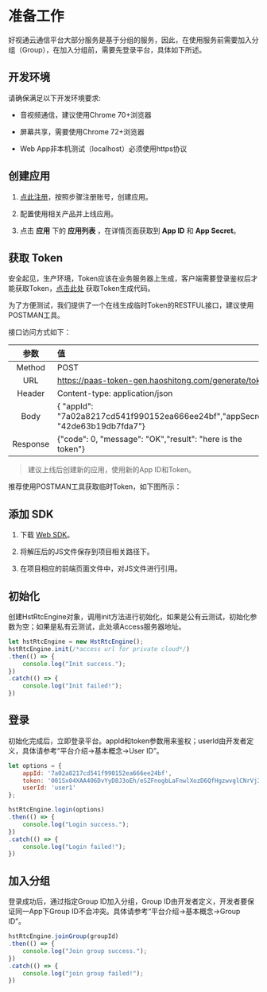 # 准备工作

好视通云通信平台大部分服务是基于分组的服务，因此，在使用服务前需要加入分组（Group），在加入分组前，需要先登录平台，具体如下所述。

## 开发环境

请确保满足以下开发环境要求:

- 音视频通信，建议使用Chrome 70+浏览器
 
- 屏幕共享，需要使用Chrome 72+浏览器

- Web App非本机测试（localhost）必须使用https协议

## 创建应用

1. [点此注册](http://customer.paas.hst.com/register)，按照步骤注册账号，创建应用。

2. 配置使用相关产品并上线应用。

3. 点击 **应用** 下的 **应用列表** ，在详情页面获取到 **App ID** 和 **App Secret**。

## 获取 Token

安全起见，生产环境，Token应该在业务服务器上生成，客户端需要登录鉴权后才能获取Token，[点击此处](http://customer.paas.hst.com/code) 获取Token生成代码。  

为了方便测试，我们提供了一个在线生成临时Token的RESTFUL接口，建议使用POSTMAN工具。 

接口访问方式如下：

| 参数 | 值 |
| :-: | :- |
| Method | POST |
| URL | https://paas-token-gen.haoshitong.com/generate/token |
| Header | Content-type: application/json |
| Body | { "appId": "7a02a8217cd541f990152ea666ee24bf","appSecret": "42de63b19db7fda7"} |
| Response | {"code": 0, "message": "OK","result": "here is the token"} |

> 建议上线后创建新的应用，使用新的App ID和Token。

推荐使用POSTMAN工具获取临时Token，如下图所示：



## 添加 SDK

1. 下载 [Web SDK](http://paas.hst.com/developer/downloadSDK)。
 
2. 将解压后的JS文件保存到项目相关路径下。

3. 在项目相应的前端页面文件中，对JS文件进行引用。


## 初始化

创建HstRtcEngine对象，调用init方法进行初始化，如果是公有云测试，初始化参数为空；如果是私有云测试，此处填Access服务器地址。

```js
let hstRtcEngine = new HstRtcEngine();
hstRtcEngine.init(/*access url for private cloud*/)
.then(() => {
    console.log("Init success.");
})
.catch(() => {
    console.log("Init failed!");
})
```

## 登录

初始化完成后，立即登录平台。appId和token参数用来鉴权；userId由开发者定义，具体请参考“平台介绍->基本概念->User ID”。

```js
let options = {
    appId: '7a02a8217cd541f990152ea666ee24bf',
    token: '001Sx04XAA406DvYyD8J3oEh/eSZFnogbLaFnwlXozD6QfHgzwvglCNrVj3wjjxldlRYRG28cGFdK9xgku3fhdMKY2pB3j1It4Omq8Quxx4xFH/2h3MbrWmsVCjh/N1cfsx',
    userId: 'user1'
};

hstRtcEngine.login(options)
.then(() => {
    console.log("Login success.");
})
.catch(() => {
    console.log("Login failed!");
})
```

## 加入分组

登录成功后，通过指定Group ID加入分组，Group ID由开发者定义，开发者要保证同一App下Group ID不会冲突。具体请参考“平台介绍->基本概念->Group ID”。

```js
hstRtcEngine.joinGroup(groupId)
.then(() => {
    console.log("Join group success.");
})
.catch(() => {
    console.log("join group failed!");
})
```